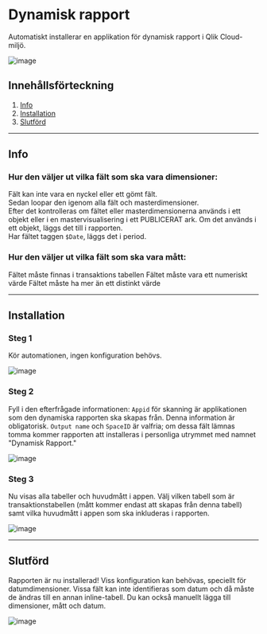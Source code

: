 # Dynamisk rapport
Automatiskt installerar en applikation för dynamisk rapport i Qlik Cloud-miljö.

![image](https://github.com/user-attachments/assets/0cf4b72f-8849-47b9-b2f2-dd38a6eb1646)


## Innehållsförteckning
1. [Info](#info)
2. [Installation](#installation)
3. [Slutförd](#slutförd)

---

## Info
### Hur den väljer ut vilka fält som ska vara dimensioner:
Fält kan inte vara en nyckel eller ett gömt fält.  
Sedan loopar den igenom alla fält och masterdimensioner.  
Efter det kontrolleras om fältet eller masterdimensionerna används i ett objekt eller i en mastervisualisering i ett PUBLICERAT ark. Om det används i ett objekt, läggs det till i rapporten.  
Har fältet taggen `$Date`, läggs det i period.


### Hur den väljer ut vilka fält som ska vara mått:
Fältet måste finnas i transaktions tabellen
Fältet måste vara ett numeriskt värde
Fältet måste ha mer än ett distinkt värde

---

## Installation
### Steg 1
Kör automationen, ingen konfiguration behövs.

![image](https://github.com/user-attachments/assets/531953d9-d75a-447b-aaa3-64ebe2939313)

### Steg 2
Fyll i den efterfrågade informationen: `Appid` för skanning är applikationen som den dynamiska rapporten ska skapas från. Denna information är obligatorisk. `Output name` och `SpaceID` är valfria; om dessa fält lämnas tomma kommer rapporten att installeras i personliga utrymmet med namnet "Dynamisk Rapport."

![image](https://github.com/user-attachments/assets/1f6d4398-90d1-46ff-a49e-4ec6cad2625d)

### Steg 3
Nu visas alla tabeller och huvudmått i appen. Välj vilken tabell som är transaktionstabellen (mått kommer endast att skapas från denna tabell) samt vilka huvudmått i appen som ska inkluderas i rapporten.

![image](https://github.com/user-attachments/assets/8ab1fa44-976c-4730-8f65-28f073ab5203)

---

## Slutförd
Rapporten är nu installerad! Viss konfiguration kan behövas, speciellt för datumdimensioner. Vissa fält kan inte identifieras som datum och då måste de ändras till en annan inline-tabell. Du kan också manuellt lägga till dimensioner, mått och datum.

![image](https://github.com/user-attachments/assets/17a2b65e-1593-4274-88c6-3190f9dbdca4)

